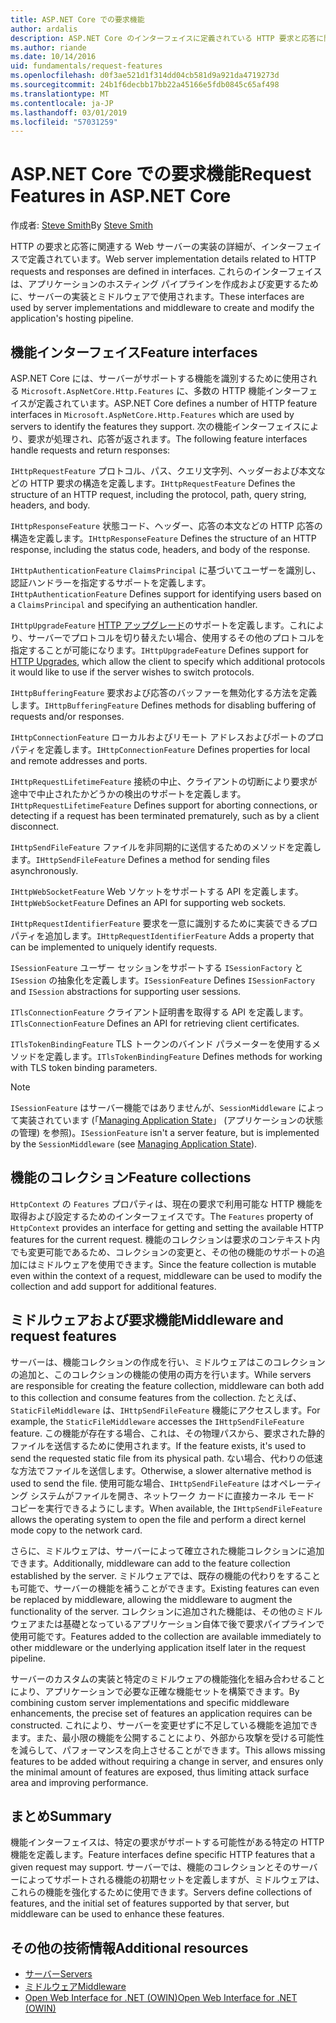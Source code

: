 ```yaml
---
title: ASP.NET Core での要求機能
author: ardalis
description: ASP.NET Core のインターフェイスに定義されている HTTP 要求と応答に関連する Web サーバーの実装に関する詳細を学習します。
ms.author: riande
ms.date: 10/14/2016
uid: fundamentals/request-features
ms.openlocfilehash: d0f3ae521d1f314dd04cb581d9a921da4719273d
ms.sourcegitcommit: 24b1f6decbb17bb22a45166e5fdb0845c65af498
ms.translationtype: MT
ms.contentlocale: ja-JP
ms.lasthandoff: 03/01/2019
ms.locfileid: "57031259"
---
```

# <a name="request-features-in-aspnet-core"></a><span data-ttu-id="cccb7-103">ASP.NET Core での要求機能</span><span class="sxs-lookup"><span data-stu-id="cccb7-103">Request Features in ASP.NET Core</span></span>

<span data-ttu-id="cccb7-104">作成者: [Steve Smith](https://ardalis.com/)</span><span class="sxs-lookup"><span data-stu-id="cccb7-104">By [Steve Smith](https://ardalis.com/)</span></span>

<span data-ttu-id="cccb7-105">HTTP の要求と応答に関連する Web サーバーの実装の詳細が、インターフェイスで定義されています。</span><span class="sxs-lookup"><span data-stu-id="cccb7-105">Web server implementation details related to HTTP requests and responses are defined in interfaces.</span></span> <span data-ttu-id="cccb7-106">これらのインターフェイスは、アプリケーションのホスティング パイプラインを作成および変更するために、サーバーの実装とミドルウェアで使用されます。</span><span class="sxs-lookup"><span data-stu-id="cccb7-106">These interfaces are used by server implementations and middleware to create and modify the application's hosting pipeline.</span></span>

## <a name="feature-interfaces"></a><span data-ttu-id="cccb7-107">機能インターフェイス</span><span class="sxs-lookup"><span data-stu-id="cccb7-107">Feature interfaces</span></span>

<span data-ttu-id="cccb7-108">ASP.NET Core には、サーバーがサポートする機能を識別するために使用される `Microsoft.AspNetCore.Http.Features` に、多数の HTTP 機能インターフェイスが定義されています。</span><span class="sxs-lookup"><span data-stu-id="cccb7-108">ASP.NET Core defines a number of HTTP feature interfaces in `Microsoft.AspNetCore.Http.Features` which are used by servers to identify the features they support.</span></span> <span data-ttu-id="cccb7-109">次の機能インターフェイスにより、要求が処理され、応答が返されます。</span><span class="sxs-lookup"><span data-stu-id="cccb7-109">The following feature interfaces handle requests and return responses:</span></span>

<span data-ttu-id="cccb7-110">`IHttpRequestFeature` プロトコル、パス、クエリ文字列、ヘッダーおよび本文などの HTTP 要求の構造を定義します。</span><span class="sxs-lookup"><span data-stu-id="cccb7-110">`IHttpRequestFeature` Defines the structure of an HTTP request, including the protocol, path, query string, headers, and body.</span></span>

<span data-ttu-id="cccb7-111">`IHttpResponseFeature` 状態コード、ヘッダー、応答の本文などの HTTP 応答の構造を定義します。</span><span class="sxs-lookup"><span data-stu-id="cccb7-111">`IHttpResponseFeature` Defines the structure of an HTTP response, including the status code, headers, and body of the response.</span></span>

<span data-ttu-id="cccb7-112">`IHttpAuthenticationFeature` `ClaimsPrincipal` に基づいてユーザーを識別し、認証ハンドラーを指定するサポートを定義します。</span><span class="sxs-lookup"><span data-stu-id="cccb7-112">`IHttpAuthenticationFeature` Defines support for identifying users based on a `ClaimsPrincipal` and specifying an authentication handler.</span></span>

<span data-ttu-id="cccb7-113">`IHttpUpgradeFeature` [HTTP アップグレード](https://tools.ietf.org/html/rfc2616.html#section-14.42)のサポートを定義します。これにより、サーバーでプロトコルを切り替えたい場合、使用するその他のプロトコルを指定することが可能になります。</span><span class="sxs-lookup"><span data-stu-id="cccb7-113">`IHttpUpgradeFeature` Defines support for [HTTP Upgrades](https://tools.ietf.org/html/rfc2616.html#section-14.42), which allow the client to specify which additional protocols it would like to use if the server wishes to switch protocols.</span></span>

<span data-ttu-id="cccb7-114">`IHttpBufferingFeature` 要求および応答のバッファーを無効化する方法を定義します。</span><span class="sxs-lookup"><span data-stu-id="cccb7-114">`IHttpBufferingFeature` Defines methods for disabling buffering of requests and/or responses.</span></span>

<span data-ttu-id="cccb7-115">`IHttpConnectionFeature` ローカルおよびリモート アドレスおよびポートのプロパティを定義します。</span><span class="sxs-lookup"><span data-stu-id="cccb7-115">`IHttpConnectionFeature` Defines properties for local and remote addresses and ports.</span></span>

<span data-ttu-id="cccb7-116">`IHttpRequestLifetimeFeature` 接続の中止、クライアントの切断により要求が途中で中止されたかどうかの検出のサポートを定義します。</span><span class="sxs-lookup"><span data-stu-id="cccb7-116">`IHttpRequestLifetimeFeature` Defines support for aborting connections, or detecting if a request has been terminated prematurely, such as by a client disconnect.</span></span>

<span data-ttu-id="cccb7-117">`IHttpSendFileFeature` ファイルを非同期的に送信するためのメソッドを定義します。</span><span class="sxs-lookup"><span data-stu-id="cccb7-117">`IHttpSendFileFeature` Defines a method for sending files asynchronously.</span></span>

<span data-ttu-id="cccb7-118">`IHttpWebSocketFeature` Web ソケットをサポートする API を定義します。</span><span class="sxs-lookup"><span data-stu-id="cccb7-118">`IHttpWebSocketFeature` Defines an API for supporting web sockets.</span></span>

<span data-ttu-id="cccb7-119">`IHttpRequestIdentifierFeature` 要求を一意に識別するために実装できるプロパティを追加します。</span><span class="sxs-lookup"><span data-stu-id="cccb7-119">`IHttpRequestIdentifierFeature` Adds a property that can be implemented to uniquely identify requests.</span></span>

<span data-ttu-id="cccb7-120">`ISessionFeature` ユーザー セッションをサポートする `ISessionFactory` と `ISession` の抽象化を定義します。</span><span class="sxs-lookup"><span data-stu-id="cccb7-120">`ISessionFeature` Defines `ISessionFactory` and `ISession` abstractions for supporting user sessions.</span></span>

<span data-ttu-id="cccb7-121">`ITlsConnectionFeature` クライアント証明書を取得する API を定義します。</span><span class="sxs-lookup"><span data-stu-id="cccb7-121">`ITlsConnectionFeature` Defines an API for retrieving client certificates.</span></span>

<span data-ttu-id="cccb7-122">`ITlsTokenBindingFeature` TLS トークンのバインド パラメーターを使用するメソッドを定義します。</span><span class="sxs-lookup"><span data-stu-id="cccb7-122">`ITlsTokenBindingFeature` Defines methods for working with TLS token binding parameters.</span></span>

> [!NOTE]
> <span data-ttu-id="cccb7-123">`ISessionFeature` はサーバー機能ではありませんが、`SessionMiddleware` によって実装されています (「[Managing Application State](app-state.md)」 (アプリケーションの状態の管理) を参照)。</span><span class="sxs-lookup"><span data-stu-id="cccb7-123">`ISessionFeature` isn't a server feature, but is implemented by the `SessionMiddleware` (see [Managing Application State](app-state.md)).</span></span>

## <a name="feature-collections"></a><span data-ttu-id="cccb7-124">機能のコレクション</span><span class="sxs-lookup"><span data-stu-id="cccb7-124">Feature collections</span></span>

<span data-ttu-id="cccb7-125">`HttpContext` の `Features` プロパティは、現在の要求で利用可能な HTTP 機能を取得および設定するためのインターフェイスです。</span><span class="sxs-lookup"><span data-stu-id="cccb7-125">The `Features` property of `HttpContext` provides an interface for getting and setting the available HTTP features for the current request.</span></span> <span data-ttu-id="cccb7-126">機能のコレクションは要求のコンテキスト内でも変更可能であるため、コレクションの変更と、その他の機能のサポートの追加にはミドルウェアを使用できます。</span><span class="sxs-lookup"><span data-stu-id="cccb7-126">Since the feature collection is mutable even within the context of a request, middleware can be used to modify the collection and add support for additional features.</span></span>

## <a name="middleware-and-request-features"></a><span data-ttu-id="cccb7-127">ミドルウェアおよび要求機能</span><span class="sxs-lookup"><span data-stu-id="cccb7-127">Middleware and request features</span></span>

<span data-ttu-id="cccb7-128">サーバーは、機能コレクションの作成を行い、ミドルウェアはこのコレクションの追加と、このコレクションの機能の使用の両方を行います。</span><span class="sxs-lookup"><span data-stu-id="cccb7-128">While servers are responsible for creating the feature collection, middleware can both add to this collection and consume features from the collection.</span></span> <span data-ttu-id="cccb7-129">たとえば、`StaticFileMiddleware` は、`IHttpSendFileFeature` 機能にアクセスします。</span><span class="sxs-lookup"><span data-stu-id="cccb7-129">For example, the `StaticFileMiddleware` accesses the `IHttpSendFileFeature` feature.</span></span> <span data-ttu-id="cccb7-130">この機能が存在する場合、これは、その物理パスから、要求された静的ファイルを送信するために使用されます。</span><span class="sxs-lookup"><span data-stu-id="cccb7-130">If the feature exists, it's used to send the requested static file from its physical path.</span></span> <span data-ttu-id="cccb7-131">ない場合、代わりの低速な方法でファイルを送信します。</span><span class="sxs-lookup"><span data-stu-id="cccb7-131">Otherwise, a slower alternative method is used to send the file.</span></span> <span data-ttu-id="cccb7-132">使用可能な場合、`IHttpSendFileFeature` はオペレーティング システムがファイルを開き、ネットワーク カードに直接カーネル モード コピーを実行できるようにします。</span><span class="sxs-lookup"><span data-stu-id="cccb7-132">When available, the `IHttpSendFileFeature` allows the operating system to open the file and perform a direct kernel mode copy to the network card.</span></span>

<span data-ttu-id="cccb7-133">さらに、ミドルウェアは、サーバーによって確立された機能コレクションに追加できます。</span><span class="sxs-lookup"><span data-stu-id="cccb7-133">Additionally, middleware can add to the feature collection established by the server.</span></span> <span data-ttu-id="cccb7-134">ミドルウェアでは、既存の機能の代わりをすることも可能で、サーバーの機能を補うことができます。</span><span class="sxs-lookup"><span data-stu-id="cccb7-134">Existing features can even be replaced by middleware, allowing the middleware to augment the functionality of the server.</span></span> <span data-ttu-id="cccb7-135">コレクションに追加された機能は、その他のミドルウェアまたは基礎となっているアプリケーション自体で後で要求パイプラインで使用可能です。</span><span class="sxs-lookup"><span data-stu-id="cccb7-135">Features added to the collection are available immediately to other middleware or the underlying application itself later in the request pipeline.</span></span>

<span data-ttu-id="cccb7-136">サーバーのカスタムの実装と特定のミドルウェアの機能強化を組み合わせることにより、アプリケーションで必要な正確な機能セットを構築できます。</span><span class="sxs-lookup"><span data-stu-id="cccb7-136">By combining custom server implementations and specific middleware enhancements, the precise set of features an application requires can be constructed.</span></span> <span data-ttu-id="cccb7-137">これにより、サーバーを変更せずに不足している機能を追加できます。また、最小限の機能を公開することにより、外部から攻撃を受ける可能性を減らして、パフォーマンスを向上させることができます。</span><span class="sxs-lookup"><span data-stu-id="cccb7-137">This allows missing features to be added without requiring a change in server, and ensures only the minimal amount of features are exposed, thus limiting attack surface area and improving performance.</span></span>

## <a name="summary"></a><span data-ttu-id="cccb7-138">まとめ</span><span class="sxs-lookup"><span data-stu-id="cccb7-138">Summary</span></span>

<span data-ttu-id="cccb7-139">機能インターフェイスは、特定の要求がサポートする可能性がある特定の HTTP 機能を定義します。</span><span class="sxs-lookup"><span data-stu-id="cccb7-139">Feature interfaces define specific HTTP features that a given request may support.</span></span> <span data-ttu-id="cccb7-140">サーバーでは、機能のコレクションとそのサーバーによってサポートされる機能の初期セットを定義しますが、ミドルウェアは、これらの機能を強化するために使用できます。</span><span class="sxs-lookup"><span data-stu-id="cccb7-140">Servers define collections of features, and the initial set of features supported by that server, but middleware can be used to enhance these features.</span></span>

## <a name="additional-resources"></a><span data-ttu-id="cccb7-141">その他の技術情報</span><span class="sxs-lookup"><span data-stu-id="cccb7-141">Additional resources</span></span>

* [<span data-ttu-id="cccb7-142">サーバー</span><span class="sxs-lookup"><span data-stu-id="cccb7-142">Servers</span></span>](xref:fundamentals/servers/index)
* [<span data-ttu-id="cccb7-143">ミドルウェア</span><span class="sxs-lookup"><span data-stu-id="cccb7-143">Middleware</span></span>](xref:fundamentals/middleware/index)
* [<span data-ttu-id="cccb7-144">Open Web Interface for .NET (OWIN)</span><span class="sxs-lookup"><span data-stu-id="cccb7-144">Open Web Interface for .NET (OWIN)</span></span>](xref:fundamentals/owin)
